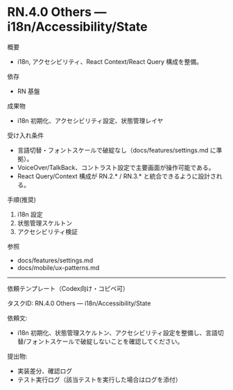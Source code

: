 # RN.4.0 Others — i18n/Accessibility/State

概要
- i18n, アクセシビリティ、React Context/React Query 構成を整備。

依存
- RN 基盤

成果物
- i18n 初期化、アクセシビリティ設定、状態管理レイヤ

受け入れ条件
- 言語切替・フォントスケールで破綻なし（docs/features/settings.md に準拠）。
- VoiceOver/TalkBack、コントラスト設定で主要画面が操作可能である。
- React Query/Context 構成が RN.2.* / RN.3.* と統合できるように設計される。

手順(推奨)
1) i18n 設定
2) 状態管理スケルトン
3) アクセシビリティ検証

参照
- docs/features/settings.md
- docs/mobile/ux-patterns.md

---
依頼テンプレート（Codex向け・コピペ可）

タスクID: RN.4.0 Others — i18n/Accessibility/State

依頼文:
- i18n 初期化、状態管理スケルトン、アクセシビリティ設定を整備し、言語切替/フォントスケールで破綻しないことを確認してください。

提出物:
- 実装差分、確認ログ
- テスト実行ログ（該当テストを実行した場合はログを添付）